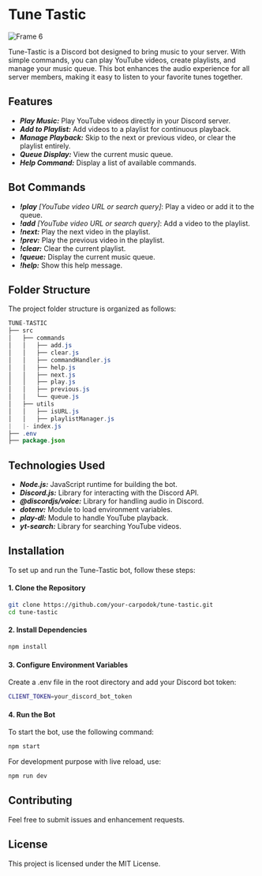 # Tune Tastic

![Frame 6](https://github.com/carpodok/tune-tastic/assets/64840495/5a897df8-4786-4813-b7d6-dee5f4a0f4b6)


Tune-Tastic is a Discord bot designed to bring music to your server. With simple commands, you can play YouTube videos, create playlists, and manage your music queue. This bot enhances the audio experience for all server members, making it easy to listen to your favorite tunes together.

## Features

- ***Play Music:*** Play YouTube videos directly in your Discord server.
- ***Add to Playlist:*** Add videos to a playlist for continuous playback.
- ***Manage Playback:*** Skip to the next or previous video, or clear the playlist entirely.
- ***Queue Display:*** View the current music queue.
- ***Help Command:*** Display a list of available commands.

## Bot Commands

- ***!play*** *[YouTube video URL or search query]*: Play a video or add it to the queue.
- ***!add*** *[YouTube video URL or search query]*: Add a video to the playlist.
- ***!next:*** Play the next video in the playlist.
- ***!prev:*** Play the previous video in the playlist.
- ***!clear:*** Clear the current playlist.
- ***!queue:*** Display the current music queue.
- ***!help:*** Show this help message.

## Folder Structure
The project folder structure is organized as follows:

```java
TUNE-TASTIC
├── src
│   ├── commands
│   │   ├── add.js
│   │   ├── clear.js
│   │   ├── commandHandler.js
│   │   ├── help.js
│   │   ├── next.js
│   │   ├── play.js
│   │   ├── previous.js
│   │   └── queue.js
│   ├── utils
│   │   ├── isURL.js
│   │   ├── playlistManager.js
|   |- index.js
├── .env
├── package.json
```


## Technologies Used

- ***Node.js:*** JavaScript runtime for building the bot.
- ***Discord.js:*** Library for interacting with the Discord API.
- ***@discordjs/voice:*** Library for handling audio in Discord.
- ***dotenv:*** Module to load environment variables.
- ***play-dl:*** Module to handle YouTube playback.
- ***yt-search:*** Library for searching YouTube videos.

## Installation

To set up and run the Tune-Tastic bot, follow these steps:



#### 1. Clone the Repository

```bash
git clone https://github.com/your-carpodok/tune-tastic.git
cd tune-tastic
```

#### 2. Install Dependencies

```bash
npm install
```

#### 3. Configure Environment Variables
Create a .env file in the root directory and add your Discord bot token:

```bash
CLIENT_TOKEN=your_discord_bot_token
```


#### 4. Run the Bot
 
To start the bot, use the following command:

```bash
npm start
```

For development purpose with live reload, use:

```bash
npm run dev
```

## Contributing

Feel free to submit issues and enhancement requests.



## License

This project is licensed under the MIT License.
